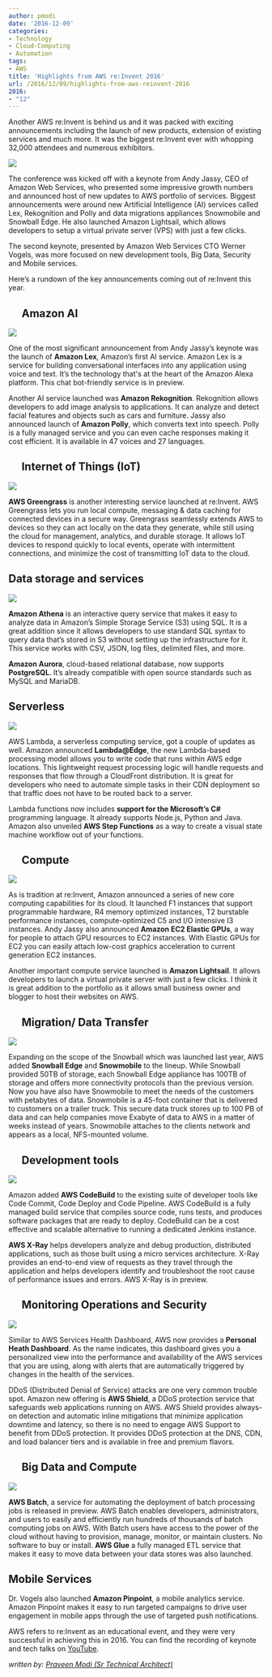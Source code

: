 ```yaml
---
author: pmodi
date: '2016-12-09'
categories:
- Technology
- Cloud-Computing
- Automation
tags:
- AWS
title: 'Highlights from AWS re:Invent 2016'
url: /2016/12/09/highlights-from-aws-reinvent-2016
2016:
- "12"
---
```

Another AWS re:Invent is behind us and it was packed with exciting announcements including the launch of new products, extension of existing services and much more. It was the biggest re:Invent ever with whopping 32,000 attendees and numerous exhibitors.

![](/media/reinvent2016/ReInventHero.jpg)

The conference was kicked off with a keynote from Andy Jassy, CEO of Amazon Web Services, who presented some impressive growth numbers and announced host of new updates to AWS portfolio of services. Biggest announcements were around new Artificial Intelligence (AI) services called Lex, Rekognition and Polly and data migrations appliances Snowmobile and Snowball Edge. He also launched Amazon Lightsail, which allows developers to setup a virtual private server (VPS) with just a few clicks.

The second keynote, presented by Amazon Web Services CTO Werner Vogels, was more focused on new development tools, Big Data, Security and Mobile services.

Here’s a rundown of the key announcements coming out of re:Invent this year.

 
Amazon AI
---------------
![](/media/reinvent2016/AmazonAI.jpg)

One of the most significant announcement from Andy Jassy’s keynote was the launch of **Amazon Lex**, Amazon’s first AI service. Amazon Lex is a service for building conversational interfaces into any application using voice and text. It’s the technology that's at the heart of the Amazon Alexa platform. This chat bot-friendly service is in preview.

Another AI service launched was **Amazon Rekognition**. Rekognition allows developers to add image analysis to applications.  It can analyze and detect facial features and objects such as cars and furniture. Jassy also announced launch of **Amazon Polly**, which converts text into speech. Polly is a fully managed service and you can even cache responses making it cost efficient. It is available in 47 voices and 27 languages.

 
Internet of Things (IoT)
---------------
![](/media/reinvent2016/IoT.jpg)

**AWS Greengrass** is another interesting service launched at re:Invent. AWS Greengrass lets you run local compute, messaging & data caching for connected devices in a secure way. Greengrass seamlessly extends AWS to devices so they can act locally on the data they generate, while still using the cloud for management, analytics, and durable storage. It allows IoT devices to respond quickly to local events, operate with intermittent connections, and minimize the cost of transmitting IoT data to the cloud.

Data storage and services
---------------
![](/media/reinvent2016/Athena.JPG)

**Amazon Athena** is an interactive query service that makes it easy to analyze data in Amazon’s Simple Storage Service (S3) using SQL. It is a great addition since it allows developers to use standard SQL syntax to query data that’s stored in S3 without setting up the infrastructure for it. This service works with CSV, JSON, log files, delimited files, and more.

**Amazon Aurora**, cloud-based relational database, now supports **PostgreSQL**. It’s already compatible with open source standards such as MySQL and MariaDB.

Serverless
---------------
![](/media/reinvent2016/Serverless.jpg)

AWS Lambda, a serverless computing service, got a couple of updates as well. Amazon announced **Lambda@Edge**, the new Lambda-based processing model allows you to write code that runs within AWS edge locations. This lightweight request processing logic will handle requests and responses that flow through a CloudFront distribution. It is great for developers who need to automate simple tasks in their CDN deployment so that traffic does not have to be routed back to a server. 

Lambda functions now includes **support for the Microsoft’s C#** programming language. It already supports Node.js, Python and Java. Amazon also unveiled **AWS Step Functions** as a way to create a visual state machine workflow out of your functions.

 
Compute
--------------- 
![](/media/reinvent2016/Compute.jpg)

As is tradition at re:Invent, Amazon announced a series of new core computing capabilities for its cloud. It launched F1 instances that support programmable hardware, R4 memory optimized instances, T2 burstable performance instances, compute-optimized C5 and I/O intensive I3 instances. Andy Jassy also announced **Amazon EC2 Elastic GPUs**, a way for people to attach GPU resources to EC2 instances. With Elastic GPUs for EC2 you can easily attach low-cost graphics acceleration to current generation EC2 instances.

Another important compute service launched is **Amazon Lightsail**. It allows developers to launch a virtual private server with just a few clicks. I think it is great addition to the portfolio as it allows small business owner and blogger to host their websites on AWS.

 
Migration/ Data Transfer
--------------- 
![](/media/reinvent2016/Snowmobile.jpg)

Expanding on the scope of the Snowball which was launched last year, AWS added **Snowball Edge** and **Snowmobile** to the lineup. While Snowball provided 50TB of storage, each Snowball Edge appliance has 100TB of storage and offers more connectivity protocols than the previous version. Now you have also have Snowmobile to meet the needs of the customers with petabytes of data. Snowmobile is a 45-foot container that is delivered to customers on a trailer truck. This secure data truck stores up to 100 PB of data and can help companies move Exabyte of data to AWS in a matter of weeks instead of years. Snowmobile attaches to the clients network and appears as a local, NFS-mounted volume.

 
Development tools
--------------- 
![](/media/reinvent2016/DevTools.jpg)

Amazon added **AWS CodeBuild** to the existing suite of developer tools like Code Commit, Code Deploy and Code Pipeline. AWS CodeBuild is a fully managed build service that compiles source code, runs tests, and produces software packages that are ready to deploy. CodeBuild can be a cost effective and scalable alternative to running a dedicated Jenkins instance.

**AWS X-Ray** helps developers analyze and debug production, distributed applications, such as those built using a micro services architecture. X-Ray provides an end-to-end view of requests as they travel through the application and helps developers identify and troubleshoot the root cause of performance issues and errors. AWS X-Ray is in preview.

 
Monitoring Operations and Security
---------------
![](/media/reinvent2016/Security.jpg)

Similar to AWS Services Health Dashboard, AWS now provides a **Personal Heath Dashboard**. As the name indicates, this dashboard gives you a personalized view into the performance and availability of the AWS services that you are using, along with alerts that are automatically triggered by changes in the health of the services. 

DDoS (Distributed Denial of Service) attacks are one very common trouble spot. Amazon new offering is **AWS Shield**, a DDoS protection service that safeguards web applications running on AWS. AWS Shield provides always-on detection and automatic inline mitigations that minimize application downtime and latency, so there is no need to engage AWS Support to benefit from DDoS protection. It provides DDoS protection at the DNS, CDN, and load balancer tiers and is available in free and premium flavors.

 
Big Data and Compute
--------------- 
![](/media/reinvent2016/bigdata.jpg)

**AWS Batch**, a service for automating the deployment of batch processing jobs is released in preview. AWS Batch enables developers, administrators, and users to easily and efficiently run hundreds of thousands of batch computing jobs on AWS. With Batch users have access to the power of the cloud without having to provision, manage, monitor, or maintain clusters. No software to buy or install. **AWS Glue** a fully managed ETL service that makes it easy to move data between your data stores was also launched.

Mobile Services
---------------
Dr. Vogels also launched **Amazon Pinpoint**, a mobile analytics service. Amazon Pinpoint makes it easy to run targeted campaigns to drive user engagement in mobile apps through the use of targeted push notifications.

AWS refers to re:Invent as an educational event, and they were very successful in achieving this in 2016. You can find the recording of keynote and tech talks on [YouTube](https://www.youtube.com/playlist?list=PLhr1KZpdzukdGa7Gqu4bdql4KH7sL3mhf). 



_written by: [Praveen Modi (Sr Technical Architect)](https://www.linkedin.com/in/modipraveen)_

